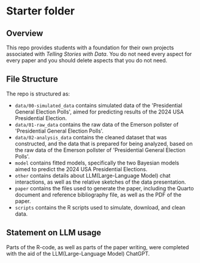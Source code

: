 # Starter folder

## Overview

This repo provides students with a foundation for their own projects associated with *Telling Stories with Data*. You do not need every aspect for every paper and you should delete aspects that you do not need.


## File Structure

The repo is structured as:

-   `data/00-simulated_data` contains simulated data of the 'Presidential General Election Polls', aimed for predicting results of the 2024 USA Presidential Election.
-   `data/01-raw_data` contains the raw data of the Emerson pollster of 'Presidential General Election Polls'.
-   `data/02-analysis_data` contains the cleaned dataset that was constructed, and the data that is prepared for being analyzed, based on the raw data of the Emerson pollster of 'Presidential General Election Polls'.
-   `model` contains fitted models, specifically the two Bayesian models aimed to predict the 2024 USA Presidential Elections. 
-   `other` contains details about LLM(Large-Language Model) chat interactions, as well as the relative sketches of the data presentation.
-   `paper` contains the files used to generate the paper, including the Quarto document and reference bibliography file, as well as the PDF of the paper. 
-   `scripts` contains the R scripts used to simulate, download, and clean data.


## Statement on LLM usage

Parts of the R-code, as well as parts of the paper writing, were completed with the aid of the LLM(Large-Language Model) ChatGPT.